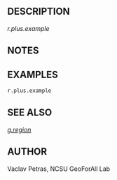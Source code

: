 ## DESCRIPTION

*r.plus.example*

## NOTES

## EXAMPLES

```bash
r.plus.example
```

## SEE ALSO

*[g.region](g.region.md)*

## AUTHOR

Vaclav Petras, NCSU GeoForAll Lab
